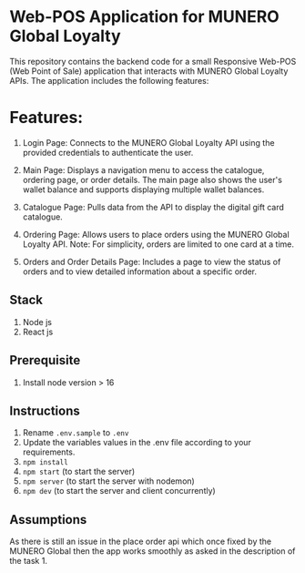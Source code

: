 # Web-POS Application for MUNERO Global Loyalty

This repository contains the backend code for a small Responsive Web-POS (Web Point of Sale) application that interacts with MUNERO Global Loyalty APIs. The application includes the following features:

# Features:

1. Login Page:
   Connects to the MUNERO Global Loyalty API using the provided credentials to authenticate the user.

2. Main Page:
   Displays a navigation menu to access the catalogue, ordering page, or order details. The main page also shows the user's wallet balance and supports displaying multiple wallet balances.

3. Catalogue Page:
   Pulls data from the API to display the digital gift card catalogue.

4. Ordering Page:
   Allows users to place orders using the MUNERO Global Loyalty API.
   Note: For simplicity, orders are limited to one card at a time.

5. Orders and Order Details Page:
   Includes a page to view the status of orders and to view detailed information about a specific order.

## Stack

1. Node js
2. React js

## Prerequisite

1. Install node version > 16

## Instructions

1. Rename `.env.sample` to `.env`
2. Update the variables values in the .env file according to your requirements.
3. `npm install`
4. `npm start` (to start the server)
5. `npm server` (to start the server with nodemon)
6. `npm dev` (to start the server and client concurrently)

## Assumptions

As there is still an issue in the place order api which once fixed by the MUNERO Global then the app works smoothly as asked in the description of the task 1.
